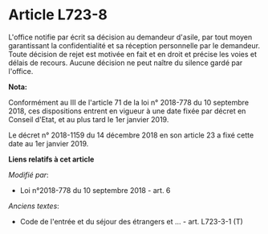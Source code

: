 # Article L723-8

L'office notifie par écrit sa décision au demandeur d'asile, par tout moyen garantissant la confidentialité et sa réception
personnelle par le demandeur. Toute décision de rejet est motivée en fait et en droit et précise les voies et délais de
recours. Aucune décision ne peut naître du silence gardé par l'office.

**Nota:**

Conformément au III de l'article 71 de la loi n° 2018-778 du 10 septembre 2018, ces dispositions entrent en vigueur à une
date fixée par décret en Conseil d'Etat, et au plus tard le 1er janvier 2019.

Le décret n° 2018-1159 du 14 décembre 2018 en son article 23 a fixé cette date au 1er janvier 2019.

**Liens relatifs à cet article**

_Modifié par_:

  - Loi n°2018-778 du 10 septembre 2018 - art. 6

_Anciens textes_:

  - Code de l'entrée et du séjour des étrangers et ... - art. L723-3-1 (T)
